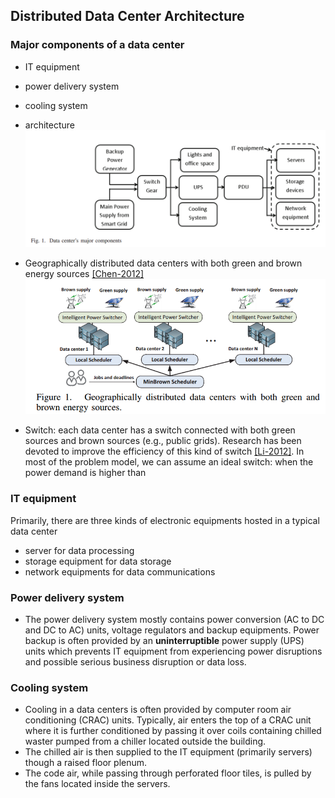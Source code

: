 ## Distributed Data Center Architecture


### Major components of a data center
- IT equipment
- power delivery system
- cooling system
- architecture
![](../fig/arch.PNG)

- Geographically distributed data centers with both green and brown energy sources [[Chen-2012]](../../papers/ChenHT12-greenAware-geo-schedule.md)
![](../fig/geoDataCenter.PNG)
 - Switch: each data center has a switch connected with both green sources and brown sources (e.g., public grids). Research has been devoted to improve the efficiency of this kind of switch [[Li-2012]](http://ieeexplore.ieee.org/xpl/login.jsp?tp=&arnumber=6237044). In most of the problem model, we can assume an ideal switch: when the power demand is higher than 

### IT equipment
Primarily, there are three kinds of electronic equipments hosted in a typical data center
- server for data processing
- storage equipment for data storage
- network equipments for data communications
 
### Power delivery system
- The power delivery system mostly contains power conversion (AC to DC and DC to AC) units, voltage regulators and backup equipments. Power backup is often provided by an **uninterruptible** power supply (UPS) units which prevents IT equipment from experiencing power disruptions and possible serious business disruption or data loss.
 
### Cooling system
- Cooling in a data centers is often provided by computer room air conditioning (CRAC) units. Typically, air enters the top of a CRAC unit where it is further conditioned by passing it over coils containing chilled waster pumped from a chiller located outside the building.
- The chilled air is then supplied to the IT equipment (primarily servers) though a raised floor plenum. 
- The code air,  while passing through perforated floor tiles, is pulled by the fans located inside the servers.
